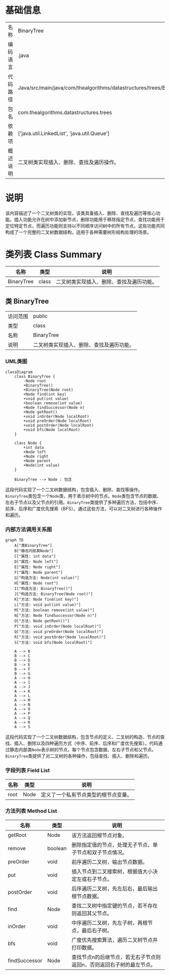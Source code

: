 # 基础信息

|      |      |
|------|------|
| 名称 | BinaryTree |
| 编码语言 | .java |
| 代码路径 | Java/src/main/java/com/thealgorithms/datastructures/trees/BinaryTree.java |
| 包名 | com.thealgorithms.datastructures.trees |
| 依赖项 | ['java.util.LinkedList', 'java.util.Queue'] |
| 概述说明 | 二叉树类实现插入、删除、查找及遍历操作。 |

# 说明

该内容描述了一个二叉树类的实现，该类具备插入、删除、查找及遍历等核心功能。插入功能允许在树中添加新节点，删除功能用于移除指定节点，查找功能用于定位特定节点，而遍历功能则支持以不同顺序访问树中的所有节点。这些功能共同构成了一个完整的二叉树数据结构，适用于各种需要树形结构处理的场景。

# 类列表 Class Summary

| 名称   | 类型  | 说明 |
|-------|------|-------------|
| BinaryTree | class | 二叉树类实现插入、删除、查找及遍历功能。 |



## 类 BinaryTree

|      |      |
|------|------|
| 访问范围 | public |
| 类型 | class |
| 名称 | BinaryTree |
| 说明 | 二叉树类实现插入、删除、查找及遍历功能。 |


### UML类图

```mermaid
classDiagram
    class BinaryTree {
        -Node root
        +BinaryTree()
        +BinaryTree(Node root)
        +Node find(int key)
        +void put(int value)
        +boolean remove(int value)
        +Node findSuccessor(Node n)
        +Node getRoot()
        +void inOrder(Node localRoot)
        +void preOrder(Node localRoot)
        +void postOrder(Node localRoot)
        +void bfs(Node localRoot)
    }

    class Node {
        +int data
        +Node left
        +Node right
        +Node parent
        +Node(int value)
    }

    BinaryTree --> Node : 包含
```

这段代码实现了一个二叉树数据结构，包含插入、删除、查找等操作。`BinaryTree`类包含一个`Node`类，用于表示树中的节点。`Node`类包含节点的数据、左右子节点以及父节点的引用。`BinaryTree`类提供了多种遍历方法，包括中序、前序、后序和广度优先搜索（BFS）。通过这些方法，可以对二叉树进行各种操作和遍历。


### 内部方法调用关系图

```mermaid
graph TD
    A["类BinaryTree"]
    B["静态内部类Node"]
    C["属性: int data"]
    D["属性: Node left"]
    E["属性: Node right"]
    F["属性: Node parent"]
    G["构造方法: Node(int value)"]
    H["属性: Node root"]
    I["构造方法: BinaryTree()"]
    J["构造方法: BinaryTree(Node root)"]
    K["方法: Node find(int key)"]
    L["方法: void put(int value)"]
    M["方法: boolean remove(int value)"]
    N["方法: Node findSuccessor(Node n)"]
    O["方法: Node getRoot()"]
    P["方法: void inOrder(Node localRoot)"]
    Q["方法: void preOrder(Node localRoot)"]
    R["方法: void postOrder(Node localRoot)"]
    S["方法: void bfs(Node localRoot)"]

    A --> B
    B --> C
    B --> D
    B --> E
    B --> F
    B --> G
    A --> H
    A --> I
    A --> J
    A --> K
    A --> L
    A --> M
    A --> N
    A --> O
    A --> P
    A --> Q
    A --> R
    A --> S
```

这段代码实现了一个二叉树数据结构，包含节点的定义、二叉树的构造、节点的查找、插入、删除以及四种遍历方式（中序、前序、后序和广度优先搜索）。代码通过静态内部类`Node`表示树的节点，每个节点包含数据、左右子节点和父节点。`BinaryTree`类提供了对二叉树的各种操作，包括查找、插入、删除和遍历。

### 字段列表 Field List

| 名称  | 类型  | 说明 |
|-------|-------|------|
| root | Node | 定义了一个私有节点类型的根节点变量。 |

### 方法列表 Method List

| 名称  | 类型  | 说明 |
|-------|-------|------|
| getRoot | Node | 该方法返回根节点对象。 |
| remove | boolean | 删除指定值的节点，处理无子节点、单子节点和双子节点情况。 |
| preOrder | void | 前序遍历二叉树，输出节点数据。 |
| put | void | 插入节点到二叉搜索树，根据值大小决定左或右子节点。 |
| postOrder | void | 后序遍历二叉树，先左后右，最后输出根节点数据。 |
| find | Node | 查找二叉树中指定键的节点，若不存在则返回其父节点。 |
| inOrder | void | 中序遍历二叉树，先左子树，再根节点，最后右子树。 |
| bfs | void | 广度优先搜索算法，遍历二叉树节点并打印数据。 |
| findSuccessor | Node | 查找节点n的后继节点，若无右子节点则返回n，否则返回右子树的最左节点。 |




